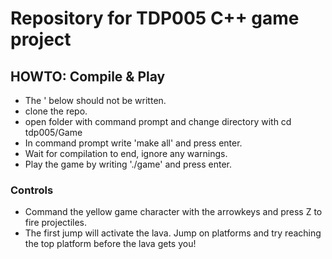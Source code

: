 # Repository for TDP005 C++ game project

<h2>HOWTO: Compile & Play</h2>

* The ' below should not be written.
* clone the repo.
* open folder with command prompt and change directory with cd tdp005/Game
* In command prompt write 'make all' and press enter.
* Wait for compilation to end, ignore any warnings.
* Play the game by writing './game' and press enter.

<h3>Controls</h3>

* Command the yellow game character with the arrowkeys and press Z to fire projectiles.
* The first jump will activate the lava. Jump on platforms and try reaching the top platform before the lava gets you!

